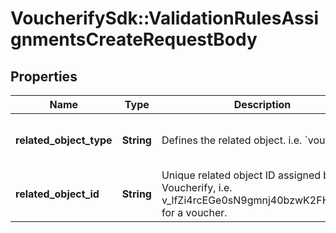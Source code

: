 # VoucherifySdk::ValidationRulesAssignmentsCreateRequestBody

## Properties

| Name | Type | Description | Notes |
| ---- | ---- | ----------- | ----- |
| **related_object_type** | **String** | Defines the related object. i.e. &#x60;voucher&#x60;. | [optional][default to &#39;voucher&#39;] |
| **related_object_id** | **String** | Unique related object ID assigned by Voucherify, i.e. v_lfZi4rcEGe0sN9gmnj40bzwK2FH6QUno for a voucher. | [optional] |

